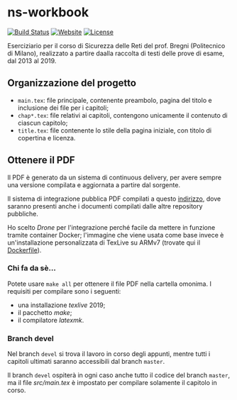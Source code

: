 # ns-workbook

[![Build Status](https://ci.procsiab.cf/api/badges/Procsiab/ns-workbook/status.svg)](https://ci.procsiab.cf/Procsiab/ns-workbook)
[![Website](https://img.shields.io/website?up_message=online&url=https%3A%2F%2Fbook.procsiab.cf%2Fns-workbook.pdf)](https://book.procsiab.cf/ns-workbook.pdf)
[![License](https://img.shields.io/badge/license-GFDL-yellowgreen)](https://raw.githubusercontent.com/Procsiab/ns-workbook/master/LICENSE)

Eserciziario per il corso di Sicurezza delle Reti del prof. Bregni (Politecnico di Milano), realizzato a partire daalla raccolta di testi delle prove di esame, dal 2013 al 2019.

## Organizzazione del progetto

- `main.tex`: file principale, contenente preambolo, pagina del titolo e inclusione dei file per i capitoli;
- `chap*.tex`: file relativi ai capitoli, contengono unicamente il contenuto di ciascun capitolo;
- `title.tex`: file contenente lo stile della pagina iniziale, con titolo di copertina e licenza.

## Ottenere il PDF

Il PDF è generato da un sistema di continuous delivery, per avere sempre una versione compilata e aggiornata a partire dal sorgente.

Il sistema di integrazione pubblica PDF compilati a questo [indirizzo](https://book.procsiab.cf), dove saranno presenti anche i documenti compilati dalle altre repository pubbliche.

Ho scelto *Drone* per l'integrazione perché facile da mettere in funzione tramite container Docker; l'immagine che viene usata come base invece è un'installazione personalizzata di TexLive su ARMv7 (trovate qui il [Dockerfile](https://github.com/Procsiab/texlive-rpi-it)).

### Chi fa da sè...

Potete usare `make all` per ottenere il file PDF nella cartella omonima. I requisiti per compilare sono i seguenti:
- una installazione *texlive* 2019;
- il pacchetto *make*;
- il compilatore *latexmk*.

### Branch **devel**

Nel branch `devel` si trova il lavoro in corso degli appunti, mentre tutti i capitoli ultimati saranno accessibili dal branch `master`.

Il branch `devel` ospiterà in ogni caso anche tutto il codice del branch `master`, ma il file *src/main.tex* è impostato per compilare solamente il capitolo in corso.
